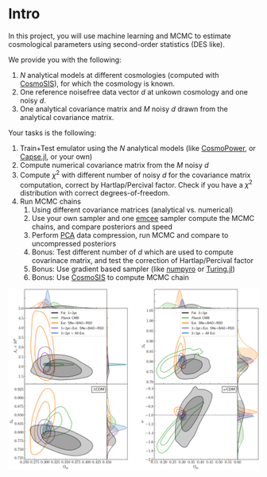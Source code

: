 # Intro

In this project, you will use machine learning and MCMC to estimate cosmological parameters using second-order statistics (DES like).

We provide you with the following:
1. $N$ analytical models at different cosmologies (computed with [CosmoSIS](https://cosmosis.readthedocs.io/en/latest/)), for which the cosmology is known.
2. One reference noisefree data vector $d$ at unkown cosmology and one noisy $d$.
3. One analytical covariance matrix and $M$ noisy $d$ drawn from the analytical covariance matrix.

Your tasks is the following:
1. Train+Test emulator using the $N$ analytical models (like [CosmoPower](https://github.com/alessiospuriomancini/cosmopower), or [Capse.jl](https://github.com/CosmologicalEmulators/Capse.jl), or your own)
2. Compute numerical covariance matrix from the $M$ noisy $d$
3. Compute $\chi^2$ with different number of noisy $d$ for the covariance matrix computation, correct by Hartlap/Percival factor. Check if you have a $\chi^2$ distribution with correct degrees-of-freedom.
4. Run MCMC chains
    1. Using different covariance matrices (analytical vs. numerical)
    2. Use your own sampler and one [emcee](https://emcee.readthedocs.io/en/stable/) sampler compute the MCMC chains, and compare posteriors and speed
    3. Perform [PCA](https://scikit-learn.org/stable/modules/generated/sklearn.decomposition.PCA.html) data compression, run MCMC and compare to uncompressed posteriors
    4. Bonus: Test different number of $d$ which are used to compute covarinace matrix, and test the correction of Hartlap/Percival factor
    5. Bonus: Use gradient based sampler (like [numpyro](https://github.com/pyro-ppl/numpyro) or [Turing.jl](https://github.com/TuringLang/Turing.jl))
    6. Bonus: Use [CosmoSIS](https://cosmosis.readthedocs.io/en/latest/) to compute MCMC chain


![DES Y3 Contours](des_Y3_posterior.png)
